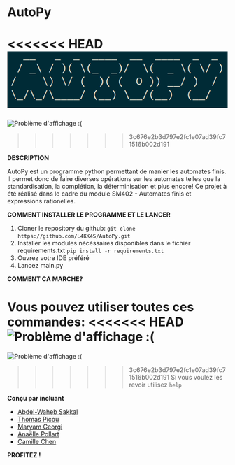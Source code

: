 # AutoPy

<<<<<<< HEAD
![Problème d'affichage :(](https://raw.githubusercontent.com/L4KK4S/AutoPy/main/.img/Titre.png?token=GHSAT0AAAAAACO54V4BR4FX4HLYE3XK4UMYZPODUJQ)
=======
![Problème d'affichage :(](../main/img/Titre.png)
>>>>>>> 3c676e2b3d797e2fc1e07ad39fc71516b002d191
    
**DESCRIPTION**

AutoPy est un programme python permettant de manier les automates finis. Il permet donc de faire diverses opérations sur les automates telles que la standardisation, la complétion, la déterminisation et plus encore!
Ce projet à été réalisé dans le cadre du module SM402 - Automates finis et expressions rationelles.

**COMMENT INSTALLER LE PROGRAMME ET LE LANCER**

1. Cloner le repository du github: 
```git clone https://github.com/L4KK4S/AutoPy.git ```
2. Installer les modules nécéssaires disponibles dans le fichier requirements.txt
```pip install -r requirements.txt ```
3. Ouvrez votre IDE préféré 
3. Lancez main.py

**COMMENT CA MARCHE?**

Vous pouvez utiliser toutes ces commandes:
<<<<<<< HEAD
![Problème d'affichage :(](https://raw.githubusercontent.com/L4KK4S/AutoPy/main/.img/Commandes.png?token=GHSAT0AAAAAACO54V4BME3TABIAZ3D74XWWZPODU6Q)
=======
![Problème d'affichage :(](../main/img/Commandes.png)
>>>>>>> 3c676e2b3d797e2fc1e07ad39fc71516b002d191
Si vous voulez les revoir utilisez ``help``

**Conçu par incluant**
- [Abdel-Waheb Sakkal](https://github.com/L4KK4S)
- [Thomas Picou](https://github.com/thmspi)
- [Maryam Georgi](https://github.com/MaryamGeorgi)
- [Anaëlle Pollart](https://github.com/anaelleplrt)
- [Camille Chen](https://github.com/celiaste)


**PROFITEZ !**
